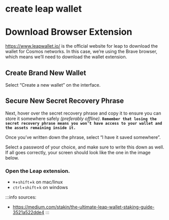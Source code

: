 # create leap wallet

# Download Browser Extension
https://www.leapwallet.io/ is the official website for leap to download the wallet for Cosmos networks. In this case, we’re using the Brave browser, which means we’ll need to download the wallet extension.

## Create Brand New Wallet
Select “Create a new wallet” on the interface.

## Secure New Secret Recovery Phrase 
Next, hover over the secret recovery phrase and copy it to ensure you can store it somewhere safely *(preferably offline)*. **`Remember that losing the secret recovery phrase means you won’t have access to your wallet and the assets remaining inside it.`**

Once you’ve written down the phrase, select “I have it saved somewhere”.

Select a password of your choice, and make sure to write this down as well. If all goes correctly, your screen should look like the one in the image below.

### Open the Leap extension.

- `⌘`+`shift`+`k` on mac/linux
- `ctrl`+`shift`+`k` on windows



:::info
sources:
-  https://medium.com/stakin/the-ultimate-leap-wallet-staking-guide-3521a522dde4
:::
